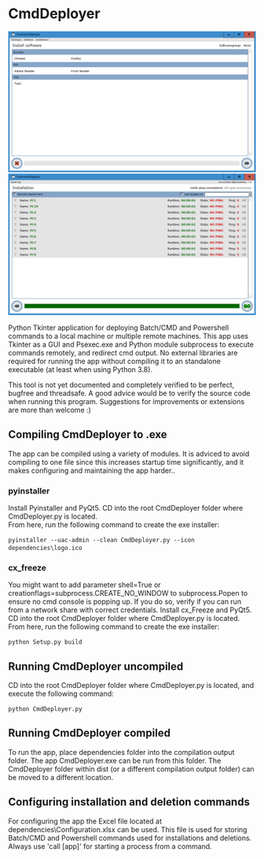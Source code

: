 # CmdDeployer

<img src="https://github.com/vlreinier/CmdDeployer/blob/main/images/selection.PNG" alt="drawing" width="600"/>
<img src="https://github.com/vlreinier/CmdDeployer/blob/main/images/progression.PNG" alt="drawing" width="600"/>

Python Tkinter application for deploying Batch/CMD and Powershell commands to a local machine or multiple remote machines. This app uses Tkinter as a GUI and Psexec.exe and Python module subprocess to execute commands remotely, and redirect cmd output. No external libraries are required for running the app without compiling it to an standalone executable (at least when using Python 3.8).

This tool is not yet documented and completely verified to be perfect, bugfree and threadsafe. A good advice would be to verify the source code when running this program. Suggestions for improvements or extensions are more than welcome :)

## Compiling CmdDeployer to .exe
The app can be compiled using a variety of modules. It is adviced to avoid compiling to one file since this increases startup time significantly, and it makes configuring and maintaining the app harder..

### pyinstaller
Install Pyinstaller and PyQt5. CD into the root CmdDeployer folder where CmdDeployer.py is located.<br>
From here, run the following command to create the exe installer:
```
pyinstaller --uac-admin --clean CmdDeployer.py --icon dependencies\logo.ico
```

### cx_freeze
You might want to add parameter shell=True or creationflags=subprocess.CREATE_NO_WINDOW to subprocess.Popen to ensure no cmd console is popping up.
If you do so, verify if you can run from a network share with correct credentials.
Install cx_Freeze and PyQt5. CD into the root CmdDeployer folder where CmdDeployer.py is located.
From here, run the following command to create the exe installer:
```
python Setup.py build
```

## Running CmdDeployer uncompiled
CD into the root CmdDeployer folder where CmdDeployer.py is located, and execute the following command:
```
python CmdDeployer.py
```

## Running CmdDeployer compiled
To run the app, place dependencies folder into the compilation output folder. The app CmdDeployer.exe can be run from this folder. The CmdDeployer folder within dist (or a different compilation output folder) can be moved to a different location.

## Configuring installation and deletion commands
For configuring the app the Excel file located at dependencies\Configuration.xlsx can be used. This file is used for storing Batch/CMD and Powershell commands used for installations and deletions. Always use 'call [app]' for starting a process from a command.
